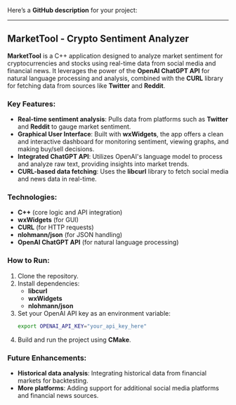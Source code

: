 Here’s a **GitHub description** for your project:

---

## MarketTool - Crypto Sentiment Analyzer

**MarketTool** is a C++ application designed to analyze market sentiment for cryptocurrencies and stocks using real-time data from social media and financial news. It leverages the power of the **OpenAI ChatGPT API** for natural language processing and analysis, combined with the **CURL** library for fetching data from sources like **Twitter** and **Reddit**.

### Key Features:
- **Real-time sentiment analysis**: Pulls data from platforms such as **Twitter** and **Reddit** to gauge market sentiment.
- **Graphical User Interface**: Built with **wxWidgets**, the app offers a clean and interactive dashboard for monitoring sentiment, viewing graphs, and making buy/sell decisions.
- **Integrated ChatGPT API**: Utilizes OpenAI's language model to process and analyze raw text, providing insights into market trends.
- **CURL-based data fetching**: Uses the **libcurl** library to fetch social media and news data in real-time.
  
### Technologies:
- **C++** (core logic and API integration)
- **wxWidgets** (for GUI)
- **CURL** (for HTTP requests)
- **nlohmann/json** (for JSON handling)
- **OpenAI ChatGPT API** (for natural language processing)

### How to Run:
1. Clone the repository.
2. Install dependencies:
   - **libcurl**
   - **wxWidgets**
   - **nlohmann/json**
3. Set your OpenAI API key as an environment variable:
   ```bash
   export OPENAI_API_KEY="your_api_key_here"
   ```
4. Build and run the project using **CMake**.

### Future Enhancements:
- **Historical data analysis**: Integrating historical data from financial markets for backtesting.
- **More platforms**: Adding support for additional social media platforms and financial news sources.
